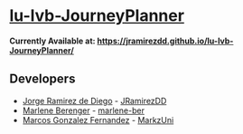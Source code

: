 # [lu-lvb-JourneyPlanner](https://jramirezdd.github.io/lu-lvb-JourneyPlanner/)
**Currently Available at: https://jramirezdd.github.io/lu-lvb-JourneyPlanner/**

## Developers
- [Jorge Ramirez de Diego](https://www.linkedin.com/in/jramirezdediego/) - [JRamirezDD](https://github.com/JRamirezDD)
- [Marlene Berenger](https://www.linkedin.com/in/marl%C3%A8ne-berenger-388284293/) - [marlene-ber](https://github.com/marlene-ber)
- [Marcos Gonzalez Fernandez](https://www.linkedin.com/in/marcos-gonz%C3%A1lez-fern%C3%A1ndez-39402a210/) - [MarkzUni](https://github.com/MarkzUni)
